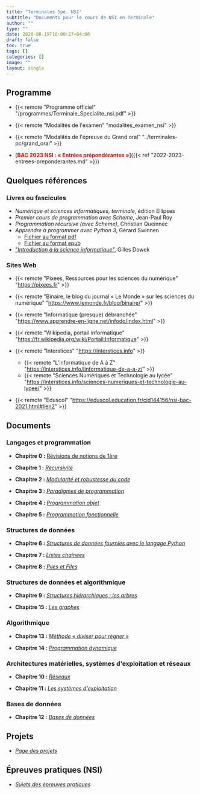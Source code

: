 ```yaml
---
title: "Terminales Spé. NSI"
subtitle: "Documents pour le cours de NSI en Terminale"
author: ""
type: ""
date: 2020-08-19T16:00:27+04:00
draft: false
toc: true
tags: []
categories: []
image: ""
layout: single
---
```


## Programme ##

- {{< remote "Programme officiel" "/programmes/Terminale_Specialite_nsi.pdf" >}}

- {{< remote "Modalités de l'examen" "modalites_examen_nsi" >}}

- {{< remote "Modalités de l'épreuve du Grand oral" "../terminales-pc/grand_oral" >}}

- [<span style="color: red;"><strong>BAC 2023 NSI : «&nbsp;Entrées prépondérantes&nbsp;»</strong></span>]({{< ref "2022-2023-entrees-preponderantes.md" >}})

## Quelques références

### Livres ou fascicules

- *Numérique et sciences informatiques, terminale*, édition Ellipses
- *Premier cours de programmation avec Scheme*, Jean-Paul Roy
- *Programmation récursive (avec Scheme)*, Christian Queinnec
- *Apprendre à programmer avec Python 3*, Gérard Swinnen
  - [Fichier au format pdf](/pdf/apprendre_python3_5.pdf)
  - [Fichier au format epub](/pdf/apprendre_python3_5.epub)
- ["*Introduction à la science informatique*"](/pdf/Introduction-a-la-science-informatique.pdf), Gilles Dowek

### Sites Web

- {{< remote "Pixees, Ressources pour les sciences du numérique" "<https://pixees.fr>" >}}

- {{< remote "Binaire, le blog du journal « Le Monde » sur les sciences du numérique" "<https://www.lemonde.fr/blog/binaire/>" >}}

- {{< remote "Informatique (presque) débranchée" "<https://www.apprendre-en-ligne.net/infodo/index.html>" >}}

- {{< remote "Wikipedia, portail informatique" "<https://fr.wikipedia.org/wiki/Portail:Informatique>" >}}

- {{< remote "Interstices" "<https://interstices.info>" >}}

  - {{< remote "L’informatique de A à Z" "<https://interstices.info/linformatique-de-a-a-z/>" >}}
  - {{< remote "Sciences Numériques et Technologie au lycée" "<https://interstices.info/sciences-numeriques-et-technologie-au-lycee/>" >}}

- {{< remote "Éduscol" "<https://eduscol.education.fr/cid144156/nsi-bac-2021.html#lien2>" >}}

## Documents

### Langages et programmation

- **Chapitre 0 :** [Révisions de notions de 1ère](chap-0)

- **Chapitre 1 :** [*Récursivité*](chap-1)

- **Chapitre 2 :** [*Modularité et robustesse du code*](chap-2)

- **Chapitre 3 :** [*Paradigmes de programmation*](chap-3)

- **Chapitre 4 :** [*Programmation objet*](chap-4)

- **Chapitre 5 :** [*Programmation fonctionnelle*](chap-5)

### Structures de données

- **Chapitre 6 :** [*Structures de données fournies avec le langage Python*](chap-6)

- **Chapitre 7 :** [*Listes chaînées*](chap-7)

- **Chapitre 8 :** [*Piles et Files*](chap-8)

### Structures de données et algorithmique

- **Chapitre 9 :** [*Structures hiérarchiques : les arbres*](chap-9)

- **Chapitre 15 :** [*Les graphes*](chap-15)

### Algorithmique

- **Chapitre 13 :** [*Méthode «&nbsp;diviser pour régner&nbsp;»*](chap-10)

- **Chapitre 14 :** [*Programmation dynamique*](chap-14)

### Architectures matérielles, systèmes d'exploitation et réseaux

- **Chapitre 10 :** [*Réseaux*](chap-11)

- **Chapitre 11 :** [*Les systèmes d'exploitation*](chap-12)

### Bases de données

- **Chapitre 12 :** [*Bases de données*](chap-13)

<!-- - **Chapitre 14 :** [**](chap-14)  -->

## Projets

- [*Page des projets*](projets)

## Épreuves pratiques (NSI)

- [*Sujets des épreuves pratiques*](ece)
